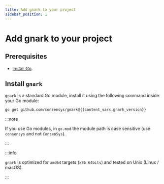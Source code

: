 ```yaml
---
title: Add gnark to your project
sidebar_position: 1
---
```


# Add gnark to your project

## Prerequisites

- [Install Go](https://golang.org/doc/install).

## Install `gnark`

`gnark` is a standard Go module, install it using the following command inside your Go module:

```bash
go get github.com/consensys/gnark@{{content_vars.gnark_version}}
```

:::note

If you use Go modules, in `go.mod` the module path is case sensitive (use `consensys` and not `ConsenSys`).

:::

:::info

`gnark` is optimized for `amd64` targets (`x86 64bits`) and tested on Unix (Linux / macOS).

:::
